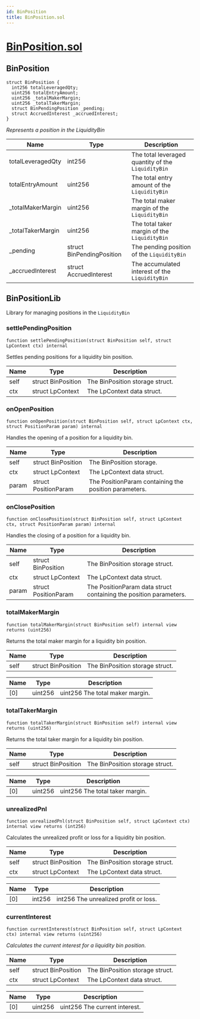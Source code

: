 ```yaml
---
id: BinPosition
title: BinPosition.sol
---
```

# [BinPosition.sol](https://github.com/chromatic-protocol/contracts/tree/main/contracts/core/libraries/liquidity/BinPosition.sol)

## BinPosition

```solidity
struct BinPosition {
  int256 totalLeveragedQty;
  uint256 totalEntryAmount;
  uint256 _totalMakerMargin;
  uint256 _totalTakerMargin;
  struct BinPendingPosition _pending;
  struct AccruedInterest _accruedInterest;
}
```

_Represents a position in the LiquidityBin_

| Name | Type | Description |
| ---- | ---- | ----------- |
| totalLeveragedQty | int256 | The total leveraged quantity of the `LiquidityBin` |
| totalEntryAmount | uint256 | The total entry amount of the `LiquidityBin` |
| _totalMakerMargin | uint256 | The total maker margin of the `LiquidityBin` |
| _totalTakerMargin | uint256 | The total taker margin of the `LiquidityBin` |
| _pending | struct BinPendingPosition | The pending position of the `LiquidityBin` |
| _accruedInterest | struct AccruedInterest | The accumulated interest of the `LiquidityBin` |

## BinPositionLib

Library for managing positions in the `LiquidityBin`

### settlePendingPosition

```solidity
function settlePendingPosition(struct BinPosition self, struct LpContext ctx) internal
```

Settles pending positions for a liquidity bin position.

| Name | Type | Description |
| ---- | ---- | ----------- |
| self | struct BinPosition | The BinPosition storage struct. |
| ctx | struct LpContext | The LpContext data struct. |

### onOpenPosition

```solidity
function onOpenPosition(struct BinPosition self, struct LpContext ctx, struct PositionParam param) internal
```

Handles the opening of a position for a liquidity bin.

| Name | Type | Description |
| ---- | ---- | ----------- |
| self | struct BinPosition | The BinPosition storage. |
| ctx | struct LpContext | The LpContext data struct. |
| param | struct PositionParam | The PositionParam containing the position parameters. |

### onClosePosition

```solidity
function onClosePosition(struct BinPosition self, struct LpContext ctx, struct PositionParam param) internal
```

Handles the closing of a position for a liquidity bin.

| Name | Type | Description |
| ---- | ---- | ----------- |
| self | struct BinPosition | The BinPosition storage struct. |
| ctx | struct LpContext | The LpContext data struct. |
| param | struct PositionParam | The PositionParam data struct containing the position parameters. |

### totalMakerMargin

```solidity
function totalMakerMargin(struct BinPosition self) internal view returns (uint256)
```

Returns the total maker margin for a liquidity bin position.

| Name | Type | Description |
| ---- | ---- | ----------- |
| self | struct BinPosition | The BinPosition storage struct. |

| Name | Type | Description |
| ---- | ---- | ----------- |
| [0] | uint256 | uint256 The total maker margin. |

### totalTakerMargin

```solidity
function totalTakerMargin(struct BinPosition self) internal view returns (uint256)
```

Returns the total taker margin for a liquidity bin position.

| Name | Type | Description |
| ---- | ---- | ----------- |
| self | struct BinPosition | The BinPosition storage struct. |

| Name | Type | Description |
| ---- | ---- | ----------- |
| [0] | uint256 | uint256 The total taker margin. |

### unrealizedPnl

```solidity
function unrealizedPnl(struct BinPosition self, struct LpContext ctx) internal view returns (int256)
```

Calculates the unrealized profit or loss for a liquidity bin position.

| Name | Type | Description |
| ---- | ---- | ----------- |
| self | struct BinPosition | The BinPosition storage struct. |
| ctx | struct LpContext | The LpContext data struct. |

| Name | Type | Description |
| ---- | ---- | ----------- |
| [0] | int256 | int256 The unrealized profit or loss. |

### currentInterest

```solidity
function currentInterest(struct BinPosition self, struct LpContext ctx) internal view returns (uint256)
```

_Calculates the current interest for a liquidity bin position._

| Name | Type | Description |
| ---- | ---- | ----------- |
| self | struct BinPosition | The BinPosition storage struct. |
| ctx | struct LpContext | The LpContext data struct. |

| Name | Type | Description |
| ---- | ---- | ----------- |
| [0] | uint256 | uint256 The current interest. |

